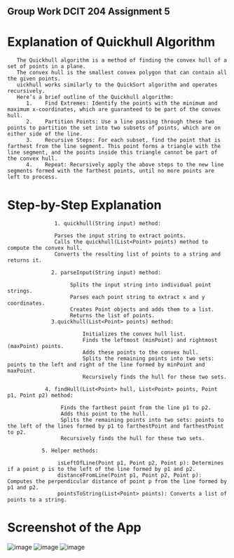 ## Group Work DCIT 204 Assignment 5

   # Explanation of Quickhull Algorithm
       The Quickhull algorithm is a method of finding the convex hull of a set of points in a plane. 
       The convex hull is the smallest convex polygon that can contain all the given points. 
       uickhull works similarly to the QuickSort algorithm and operates recursively.
       Here’s a brief outline of the Quickhull algorithm:
          1.	Find Extremes: Identify the points with the minimum and maximum x-coordinates, which are guaranteed to be part of the convex hull.
          2.	Partition Points: Use a line passing through these two points to partition the set into two subsets of points, which are on either side of the line.
          3.	Recursive Steps: For each subset, find the point that is farthest from the line segment. This point forms a triangle with the line segment, and the points inside this triangle cannot be part of the convex hull.
          4.	Repeat: Recursively apply the above steps to the new line segments formed with the farthest points, until no more points are left to process.

 # Step-by-Step Explanation
                   1. quickhull(String input) method:

                   Parses the input string to extract points.
                   Calls the quickhull(List<Point> points) method to compute the convex hull.
                   Converts the resulting list of points to a string and returns it.
                    
                  2. parseInput(String input) method:

                        Splits the input string into individual point strings.
                        Parses each point string to extract x and y coordinates.
                        Creates Point objects and adds them to a list.
                        Returns the list of points.
                  3.quickhull(List<Point> points) method:

                            Initializes the convex hull list.
                            Finds the leftmost (minPoint) and rightmost (maxPoint) points.
                            Adds these points to the convex hull.
                            Splits the remaining points into two sets: points to the left and right of the line formed by minPoint and maxPoint.
                            Recursively finds the hull for these two sets.
                            
                4. findHull(List<Point> hull, List<Point> points, Point p1, Point p2) method:
                
                     Finds the farthest point from the line p1 to p2.
                     Adds this point to the hull.
                     Splits the remaining points into two sets: points to the left of the lines formed by p1 to farthestPoint and farthestPoint to p2.
                     Recursively finds the hull for these two sets.
                     
               5. Helper methods:
               
                    isLeftOfLine(Point p1, Point p2, Point p): Determines if a point p is to the left of the line formed by p1 and p2.
                    distanceFromLine(Point p1, Point p2, Point p): Computes the perpendicular distance of point p from the line formed by p1 and p2.
                    pointsToString(List<Point> points): Converts a list of points to a string.
# Screenshot of the App
![image](https://github.com/user-attachments/assets/298914b4-a8f9-4acc-b73f-4978a9e4fef3)
![image](https://github.com/user-attachments/assets/0dbd72fe-57b9-4e26-8bfa-741f5ee50e2e)
![image](https://github.com/user-attachments/assets/d9fc9d31-b464-45bc-ba09-153b542f611b)


